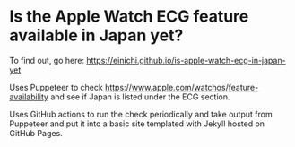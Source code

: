 # Is the Apple Watch ECG feature available in Japan yet?

To find out, go here: https://einichi.github.io/is-apple-watch-ecg-in-japan-yet

Uses Puppeteer to check https://www.apple.com/watchos/feature-availability and see if Japan is listed under the ECG section.

Uses GitHub actions to run the check periodically and take output from Puppeteer and put it into a basic site templated with Jekyll hosted on GitHub Pages.

